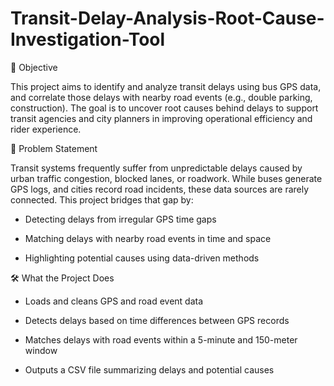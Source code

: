 # Transit-Delay-Analysis-Root-Cause-Investigation-Tool

📌 Objective

This project aims to identify and analyze transit delays using bus GPS data, and correlate those delays with nearby road events (e.g., double parking, construction). The goal is to uncover root causes behind delays to support transit agencies and city planners in improving operational efficiency and rider experience.

🧩 Problem Statement

Transit systems frequently suffer from unpredictable delays caused by urban traffic congestion, blocked lanes, or roadwork. While buses generate GPS logs, and cities record road incidents, these data sources are rarely connected. This project bridges that gap by:

* Detecting delays from irregular GPS time gaps

* Matching delays with nearby road events in time and space

* Highlighting potential causes using data-driven methods

🛠 What the Project Does

* Loads and cleans GPS and road event data

* Detects delays based on time differences between GPS records

* Matches delays with road events within a 5-minute and 150-meter window

* Outputs a CSV file summarizing delays and potential causes



